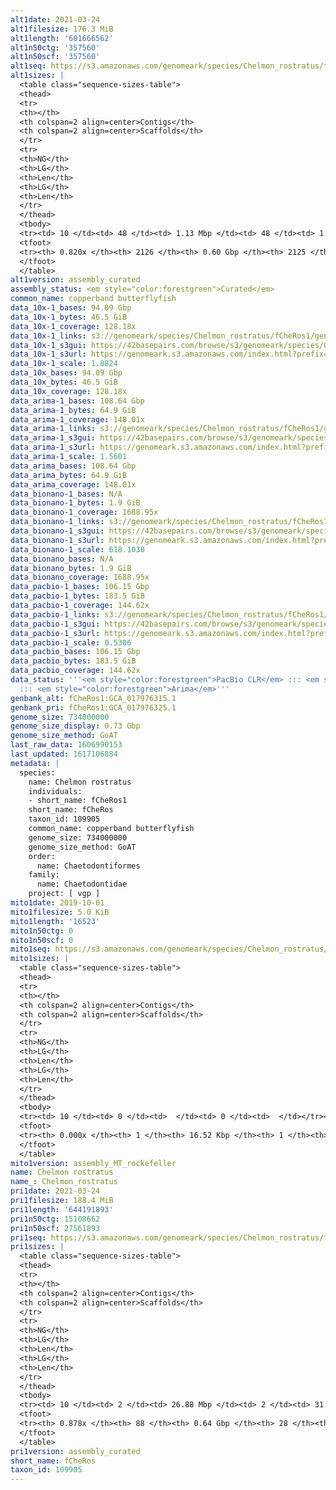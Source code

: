 ```yaml
---
alt1date: 2021-03-24
alt1filesize: 176.3 MiB
alt1length: '601666562'
alt1n50ctg: '357560'
alt1n50scf: '357560'
alt1seq: https://s3.amazonaws.com/genomeark/species/Chelmon_rostratus/fCheRos1/assembly_curated/fCheRos1.alt.cur.20210324.fasta.gz
alt1sizes: |
  <table class="sequence-sizes-table">
  <thead>
  <tr>
  <th></th>
  <th colspan=2 align=center>Contigs</th>
  <th colspan=2 align=center>Scaffolds</th>
  </tr>
  <tr>
  <th>NG</th>
  <th>LG</th>
  <th>Len</th>
  <th>LG</th>
  <th>Len</th>
  </tr>
  </thead>
  <tbody>
  <tr><td> 10 </td><td> 48 </td><td> 1.13 Mbp </td><td> 48 </td><td> 1.13 Mbp </td></tr><tr><td> 20 </td><td> 126 </td><td> 0.81 Mbp </td><td> 126 </td><td> 0.81 Mbp </td></tr><tr><td> 30 </td><td> 230 </td><td> 0.62 Mbp </td><td> 230 </td><td> 0.62 Mbp </td></tr><tr><td> 40 </td><td> 364 </td><td> 484.86 Kbp </td><td> 364 </td><td> 484.86 Kbp </td></tr><tr style="background-color:#cccccc;"><td> 50 </td><td> 541 </td><td> 357.56 Kbp </td><td> 541 </td><td> 357.56 Kbp </td></tr><tr><td> 60 </td><td> 788 </td><td> 247.75 Kbp </td><td> 788 </td><td> 247.75 Kbp </td></tr><tr><td> 70 </td><td> 1150 </td><td> 165.12 Kbp </td><td> 1150 </td><td> 165.12 Kbp </td></tr><tr><td> 80 </td><td> 1797 </td><td> 68.75 Kbp </td><td> 1797 </td><td> 68.75 Kbp </td></tr><tr><td> 90 </td><td> 0 </td><td>  </td><td> 0 </td><td>  </td></tr><tr><td> 100 </td><td> 0 </td><td>  </td><td> 0 </td><td>  </td></tr></tbody>
  <tfoot>
  <tr><th> 0.820x </th><th> 2126 </th><th> 0.60 Gbp </th><th> 2125 </th><th> 0.60 Gbp </th></tr>
  </tfoot>
  </table>
alt1version: assembly_curated
assembly_status: <em style="color:forestgreen">Curated</em>
common_name: copperband butterflyfish
data_10x-1_bases: 94.09 Gbp
data_10x-1_bytes: 46.5 GiB
data_10x-1_coverage: 128.18x
data_10x-1_links: s3://genomeark/species/Chelmon_rostratus/fCheRos1/genomic_data/10x/<br>
data_10x-1_s3gui: https://42basepairs.com/browse/s3/genomeark/species/Chelmon_rostratus/fCheRos1/genomic_data/10x/
data_10x-1_s3url: https://genomeark.s3.amazonaws.com/index.html?prefix=species/Chelmon_rostratus/fCheRos1/genomic_data/10x/
data_10x-1_scale: 1.8824
data_10x_bases: 94.09 Gbp
data_10x_bytes: 46.5 GiB
data_10x_coverage: 128.18x
data_arima-1_bases: 108.64 Gbp
data_arima-1_bytes: 64.9 GiB
data_arima-1_coverage: 148.01x
data_arima-1_links: s3://genomeark/species/Chelmon_rostratus/fCheRos1/genomic_data/arima/<br>
data_arima-1_s3gui: https://42basepairs.com/browse/s3/genomeark/species/Chelmon_rostratus/fCheRos1/genomic_data/arima/
data_arima-1_s3url: https://genomeark.s3.amazonaws.com/index.html?prefix=species/Chelmon_rostratus/fCheRos1/genomic_data/arima/
data_arima-1_scale: 1.5601
data_arima_bases: 108.64 Gbp
data_arima_bytes: 64.9 GiB
data_arima_coverage: 148.01x
data_bionano-1_bases: N/A
data_bionano-1_bytes: 1.9 GiB
data_bionano-1_coverage: 1688.95x
data_bionano-1_links: s3://genomeark/species/Chelmon_rostratus/fCheRos1/genomic_data/bionano/<br>
data_bionano-1_s3gui: https://42basepairs.com/browse/s3/genomeark/species/Chelmon_rostratus/fCheRos1/genomic_data/bionano/
data_bionano-1_s3url: https://genomeark.s3.amazonaws.com/index.html?prefix=species/Chelmon_rostratus/fCheRos1/genomic_data/bionano/
data_bionano-1_scale: 618.1030
data_bionano_bases: N/A
data_bionano_bytes: 1.9 GiB
data_bionano_coverage: 1688.95x
data_pacbio-1_bases: 106.15 Gbp
data_pacbio-1_bytes: 183.5 GiB
data_pacbio-1_coverage: 144.62x
data_pacbio-1_links: s3://genomeark/species/Chelmon_rostratus/fCheRos1/genomic_data/pacbio/<br>
data_pacbio-1_s3gui: https://42basepairs.com/browse/s3/genomeark/species/Chelmon_rostratus/fCheRos1/genomic_data/pacbio/
data_pacbio-1_s3url: https://genomeark.s3.amazonaws.com/index.html?prefix=species/Chelmon_rostratus/fCheRos1/genomic_data/pacbio/
data_pacbio-1_scale: 0.5386
data_pacbio_bases: 106.15 Gbp
data_pacbio_bytes: 183.5 GiB
data_pacbio_coverage: 144.62x
data_status: '''<em style="color:forestgreen">PacBio CLR</em> ::: <em style="color:forestgreen">10x</em>
  ::: <em style="color:forestgreen">Arima</em>'''
genbank_alt: fCheRos1:GCA_017976315.1
genbank_pri: fCheRos1:GCA_017976325.1
genome_size: 734000000
genome_size_display: 0.73 Gbp
genome_size_method: GoAT
last_raw_data: 1606990153
last_updated: 1617106884
metadata: |
  species:
    name: Chelmon rostratus
    individuals:
    - short_name: fCheRos1
    short_name: fCheRos
    taxon_id: 109905
    common_name: copperband butterflyfish
    genome_size: 734000000
    genome_size_method: GoAT
    order:
      name: Chaetodontiformes
    family:
      name: Chaetodontidae
    project: [ vgp ]
mito1date: 2019-10-01
mito1filesize: 5.0 KiB
mito1length: '16523'
mito1n50ctg: 0
mito1n50scf: 0
mito1seq: https://s3.amazonaws.com/genomeark/species/Chelmon_rostratus/fCheRos1/assembly_MT_rockefeller/fCheRos1.MT.20191001.fasta.gz
mito1sizes: |
  <table class="sequence-sizes-table">
  <thead>
  <tr>
  <th></th>
  <th colspan=2 align=center>Contigs</th>
  <th colspan=2 align=center>Scaffolds</th>
  </tr>
  <tr>
  <th>NG</th>
  <th>LG</th>
  <th>Len</th>
  <th>LG</th>
  <th>Len</th>
  </tr>
  </thead>
  <tbody>
  <tr><td> 10 </td><td> 0 </td><td>  </td><td> 0 </td><td>  </td></tr><tr><td> 20 </td><td> 0 </td><td>  </td><td> 0 </td><td>  </td></tr><tr><td> 30 </td><td> 0 </td><td>  </td><td> 0 </td><td>  </td></tr><tr><td> 40 </td><td> 0 </td><td>  </td><td> 0 </td><td>  </td></tr><tr style="background-color:#cccccc;"><td> 50 </td><td> 0 </td><td style="background-color:#ff8888;">  </td><td> 0 </td><td style="background-color:#ff8888;">  </td></tr><tr><td> 60 </td><td> 0 </td><td>  </td><td> 0 </td><td>  </td></tr><tr><td> 70 </td><td> 0 </td><td>  </td><td> 0 </td><td>  </td></tr><tr><td> 80 </td><td> 0 </td><td>  </td><td> 0 </td><td>  </td></tr><tr><td> 90 </td><td> 0 </td><td>  </td><td> 0 </td><td>  </td></tr><tr><td> 100 </td><td> 0 </td><td>  </td><td> 0 </td><td>  </td></tr></tbody>
  <tfoot>
  <tr><th> 0.000x </th><th> 1 </th><th> 16.52 Kbp </th><th> 1 </th><th> 16.52 Kbp </th></tr>
  </tfoot>
  </table>
mito1version: assembly_MT_rockefeller
name: Chelmon rostratus
name_: Chelmon_rostratus
pri1date: 2021-03-24
pri1filesize: 188.4 MiB
pri1length: '644191893'
pri1n50ctg: 15108662
pri1n50scf: 27561893
pri1seq: https://s3.amazonaws.com/genomeark/species/Chelmon_rostratus/fCheRos1/assembly_curated/fCheRos1.pri.cur.20210324.fasta.gz
pri1sizes: |
  <table class="sequence-sizes-table">
  <thead>
  <tr>
  <th></th>
  <th colspan=2 align=center>Contigs</th>
  <th colspan=2 align=center>Scaffolds</th>
  </tr>
  <tr>
  <th>NG</th>
  <th>LG</th>
  <th>Len</th>
  <th>LG</th>
  <th>Len</th>
  </tr>
  </thead>
  <tbody>
  <tr><td> 10 </td><td> 2 </td><td> 26.88 Mbp </td><td> 2 </td><td> 31.28 Mbp </td></tr><tr><td> 20 </td><td> 5 </td><td> 24.31 Mbp </td><td> 4 </td><td> 30.51 Mbp </td></tr><tr><td> 30 </td><td> 8 </td><td> 19.94 Mbp </td><td> 7 </td><td> 29.40 Mbp </td></tr><tr><td> 40 </td><td> 12 </td><td> 17.67 Mbp </td><td> 9 </td><td> 29.00 Mbp </td></tr><tr style="background-color:#cccccc;"><td> 50 </td><td> 17 </td><td style="background-color:#88ff88;"> 15.11 Mbp </td><td> 12 </td><td style="background-color:#88ff88;"> 27.56 Mbp </td></tr><tr><td> 60 </td><td> 22 </td><td> 13.07 Mbp </td><td> 14 </td><td> 26.53 Mbp </td></tr><tr><td> 70 </td><td> 28 </td><td> 10.07 Mbp </td><td> 17 </td><td> 24.98 Mbp </td></tr><tr><td> 80 </td><td> 41 </td><td> 3.47 Mbp </td><td> 20 </td><td> 23.18 Mbp </td></tr><tr><td> 90 </td><td> 0 </td><td>  </td><td> 0 </td><td>  </td></tr><tr><td> 100 </td><td> 0 </td><td>  </td><td> 0 </td><td>  </td></tr></tbody>
  <tfoot>
  <tr><th> 0.878x </th><th> 88 </th><th> 0.64 Gbp </th><th> 28 </th><th> 0.64 Gbp </th></tr>
  </tfoot>
  </table>
pri1version: assembly_curated
short_name: fCheRos
taxon_id: 109905
---
```

